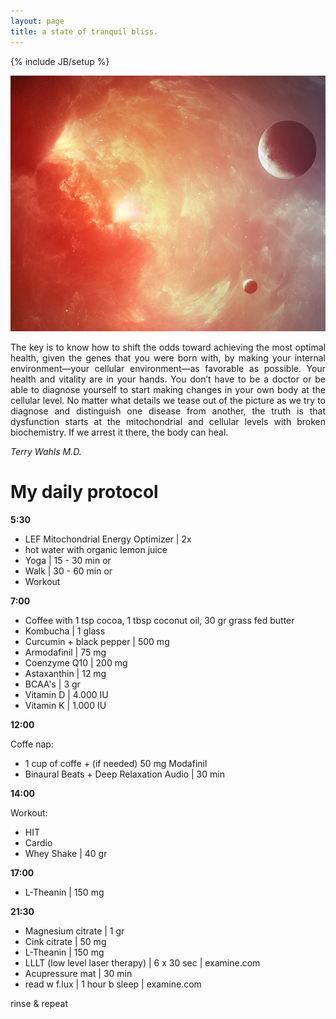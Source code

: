 ```yaml
---
layout: page
title: a state of tranquil bliss.
---
```

{% include JB/setup %}

![solar](https://raw.githubusercontent.com/clstrfcuk/clstrfcuk.github.io/master/images/solar.jpg "solar")

<p style='text-align: justify;'> The key is to know how to shift the odds toward achieving the most optimal health, given the genes that you were born with, by making your internal environment—your cellular environment—as favorable as possible. Your health and vitality are in your hands. You don’t have to be a doctor or be able to diagnose yourself to start making changes in your own body at the cellular level. No matter what details we tease out of the picture as we try to diagnose and distinguish one disease from another, the truth is that dysfunction starts at the mitochondrial and cellular levels with broken biochemistry. If we arrest it there, the body can heal. </p>

*Terry Wahls M.D.*

# My daily protocol

**5:30**

- LEF Mitochondrial Energy Optimizer | 2x
- hot water with organic lemon juice
- Yoga | 15 - 30 min or
- Walk | 30 - 60 min or
- Workout

**7:00**

- Coffee with 1 tsp cocoa, 1 tbsp coconut oil, 30 gr grass fed butter
- Kombucha | 1 glass
- Curcumin + black pepper | 500 mg
- Armodafinil | 75 mg
- Coenzyme Q10  | 200 mg
- Astaxanthin  | 12 mg
- BCAA's  | 3 gr
- Vitamin D | 4.000 IU
- Vitamin K | 1.000 IU

**12:00**

Coffe nap:

- 1 cup of coffe + (if needed) 50 mg Modafinil
- Binaural Beats + Deep Relaxation Audio | 30 min

**14:00**

Workout:

- HIT
- Cardio
- Whey Shake | 40 gr

**17:00**

- L-Theanin | 150 mg

**21:30**

- Magnesium citrate | 1 gr
- Cink citrate | 50 mg
- L-Theanin | 150 mg
- LLLT (low level laser therapy) | 6 x 30 sec | examine.com
- Acupressure mat | 30 min
- read w f.lux  | 1 hour b sleep | examine.com

rinse & repeat